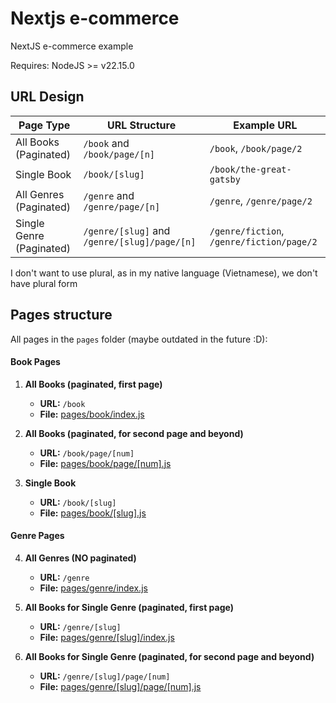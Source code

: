 # Nextjs e-commerce

NextJS e-commerce example

Requires: NodeJS >= v22.15.0

## URL Design

| Page Type                | URL Structure                                | Example URL                               |
| ------------------------ | -------------------------------------------- | ----------------------------------------- |
| All Books (Paginated)    | `/book` and `/book/page/[n]`                 | `/book`, `/book/page/2`                   |
| Single Book              | `/book/[slug]`                               | `/book/the-great-gatsby`                  |
| All Genres (Paginated)   | `/genre` and `/genre/page/[n]`               | `/genre`, `/genre/page/2`                 |
| Single Genre (Paginated) | `/genre/[slug]` and `/genre/[slug]/page/[n]` | `/genre/fiction`, `/genre/fiction/page/2` |

I don't want to use plural, as in my native language (Vietnamese), we don't have plural form

## Pages structure

All pages in the `pages` folder (maybe outdated in the future :D):

#### **Book Pages**

1. **All Books (paginated, first page)**

   - **URL:** `/book`
   - **File:** [pages/book/index.js](pages/book/index.js)

2. **All Books (paginated, for second page and beyond)**

   - **URL:** `/book/page/[num]`
   - **File:** [pages/book/page/[num].js](pages/book/page/[num].js)

3. **Single Book**
   - **URL:** `/book/[slug]`
   - **File:** [pages/book/[slug].js](pages/book/[slug].js)

#### **Genre Pages**

4. **All Genres (NO paginated)**

   - **URL:** `/genre`
   - **File:** [pages/genre/index.js](pages/genre/index.js)

5. **All Books for Single Genre (paginated, first page)**

   - **URL:** `/genre/[slug]`
   - **File:** [pages/genre/[slug]/index.js](pages/genre/[slug]/index.js)

6. **All Books for Single Genre (paginated, for second page and beyond)**
   - **URL:** `/genre/[slug]/page/[num]`
   - **File:** [pages/genre/[slug]/page/[num].js](pages/genre/[slug]/page/[num].js)
